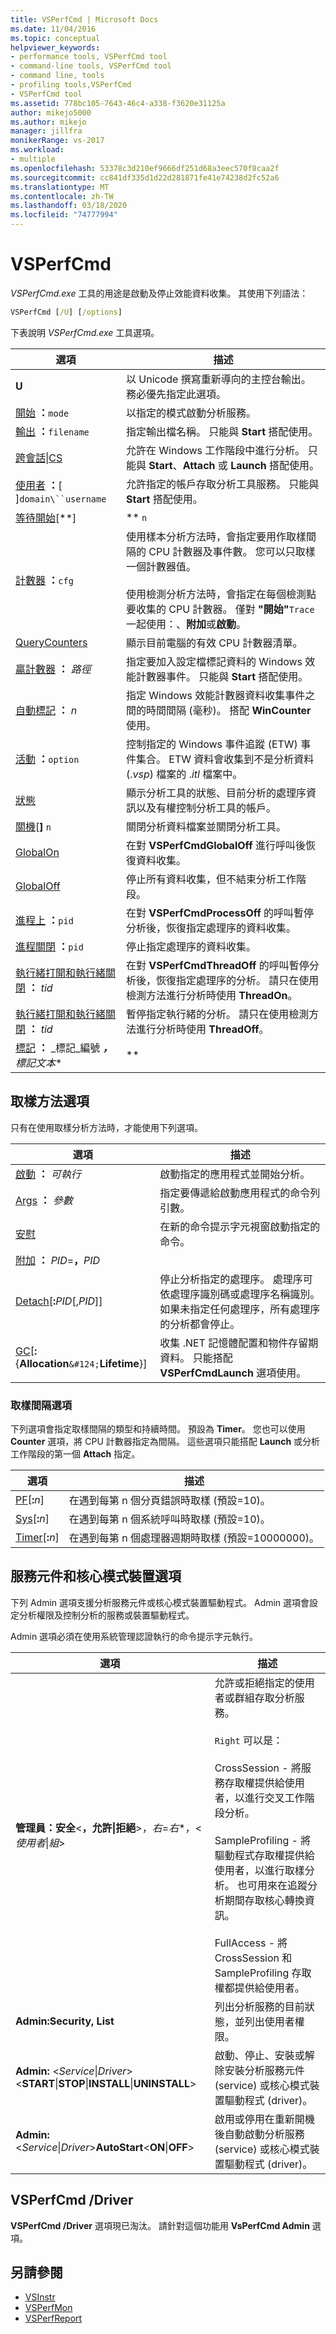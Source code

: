 ```yaml
---
title: VSPerfCmd | Microsoft Docs
ms.date: 11/04/2016
ms.topic: conceptual
helpviewer_keywords:
- performance tools, VSPerfCmd tool
- command-line tools, VSPerfCmd tool
- command line, tools
- profiling tools,VSPerfCmd
- VSPerfCmd tool
ms.assetid: 778bc105-7643-46c4-a338-f3620e31125a
author: mikejo5000
ms.author: mikejo
manager: jillfra
monikerRange: vs-2017
ms.workload:
- multiple
ms.openlocfilehash: 53378c3d210ef9666df251d68a3eec570f8caa2f
ms.sourcegitcommit: cc841df335d1d22d281871fe41e74238d2fc52a6
ms.translationtype: MT
ms.contentlocale: zh-TW
ms.lasthandoff: 03/18/2020
ms.locfileid: "74777994"
---
```

# <a name="vsperfcmd"></a>VSPerfCmd
*VSPerfCmd.exe* 工具的用途是啟動及停止效能資料收集。 其使用下列語法：

```cmd
VSPerfCmd [/U] [/options]
```

 下表說明 *VSPerfCmd.exe* 工具選項。

|選項|描述|
|------------|-----------------|
|**U**|以 Unicode 撰寫重新導向的主控台輸出。 務必優先指定此選項。|
|[開始](../profiling/start.md) **：**`mode`|以指定的模式啟動分析服務。|
|[輸出](../profiling/output.md) **：**`filename`|指定輸出檔名稱。 只能與 **Start** 搭配使用。|
|[跨會話&#124;CS](../profiling/crosssession.md)|允許在 Windows 工作階段中進行分析。 只能與 **Start**、**Attach** 或 **Launch** 搭配使用。|
|[使用者](../profiling/user-vsperfcmd.md) **：**[ ]`domain\``username`|允許指定的帳戶存取分析工具服務。 只能與 **Start** 搭配使用。|
|[等待開始](../profiling/waitstart.md)[**] |** `n`|等候資料收集記錄器初始化。 如有指定 `n`，**VSPerfCmd** 最多會等候 `n` 秒。 若未指定 `n`，**VSPerfCmd** 會無限期等候。 這減輕了 **VSPerfCmd** 在批次程序中的使用。|
|[計數器](../profiling/counter.md) **：**`cfg`|使用樣本分析方法時，會指定要用作取樣間隔的 CPU 計數器及事件數。 您可以只取樣一個計數器值。<br /><br /> 使用檢測分析方法時，會指定在每個檢測點要收集的 CPU 計數器。 僅對 **"開始"**`Trace`一起使用：、**附加**或**啟動**。|
|[QueryCounters](../profiling/querycounters.md)|顯示目前電腦的有效 CPU 計數器清單。|
|[贏計數器](../profiling/wincounter.md) **：** *路徑*|指定要加入設定檔標記資料的 Windows 效能計數器事件。 只能與 **Start** 搭配使用。|
|[自動標記](../profiling/automark.md) **：** *n*|指定 Windows 效能計數器資料收集事件之間的時間間隔 (毫秒)。 搭配 **WinCounter** 使用。|
|[活動](../profiling/events-vsperfcmd.md) **：**`option`|控制指定的 Windows 事件追蹤 (ETW) 事件集合。 ETW 資料會收集到不是分析資料 (.*vsp*) 檔案的 .*itl* 檔案中。|
|[狀態](../profiling/status.md)|顯示分析工具的狀態、目前分析的處理序資訊以及有權控制分析工具的帳戶。|
|[關機](../profiling/shutdown.md)[**]** `n`|關閉分析資料檔案並關閉分析工具。|
|[GlobalOn](../profiling/globalon-and-globaloff.md)|在對 **VSPerfCmdGlobalOff** 進行呼叫後恢復資料收集。|
|[GlobalOff](../profiling/globalon-and-globaloff.md)|停止所有資料收集，但不結束分析工作階段。|
|[進程上](../profiling/processon-and-processoff.md) **：**`pid`|在對 **VSPerfCmdProcessOff** 的呼叫暫停分析後，恢復指定處理序的資料收集。|
|[進程關閉](../profiling/processon-and-processoff.md) **：**`pid`|停止指定處理序的資料收集。|
|[執行緒打開和執行緒關閉](../profiling/threadon-and-threadoff.md) **：** *tid*|在對 **VSPerfCmdThreadOff** 的呼叫暫停分析後，恢復指定處理序的分析。 請只在使用檢測方法進行分析時使用 **ThreadOn**。|
|[執行緒打開和執行緒關閉](../profiling/threadon-and-threadoff.md) **：** *tid*|暫停指定執行緒的分析。 請只在使用檢測方法進行分析時使用 **ThreadOff**。|
|[標記](../profiling/mark.md) **：** _標記_編號 ***，**_標記文本_**|**|在分析資料檔案中插入標記，以及選擇性文字。|

## <a name="sample-method-options"></a>取樣方法選項
 只有在使用取樣分析方法時，才能使用下列選項。

|選項|描述|
|------------|-----------------|
|[啟動](../profiling/launch.md) **：** *可執行*|啟動指定的應用程式並開始分析。|
|[Args](../profiling/args.md) **：** *參數*|指定要傳遞給啟動應用程式的命令列引數。|
|[安慰](../profiling/console.md)|在新的命令提示字元視窗啟動指定的命令。|
|[附加](../profiling/attach.md) **：** *PID*=**，**_PID_||開始分析指定的處理序。 處理序可依處理序識別碼或處理序名稱識別。|
|[Detach](../profiling/detach.md)[**:**_PID_[,_PID_]]|停止分析指定的處理序。 處理序可依處理序識別碼或處理序名稱識別。 如果未指定任何處理序，所有處理序的分析都會停止。|
|[GC](../profiling/gc-vsperfcmd.md)[**:**{**Allocation**`&#124;`**Lifetime**}]|收集 .NET 記憶體配置和物件存留期資料。 只能搭配 **VSPerfCmdLaunch** 選項使用。|

### <a name="sample-interval-options"></a>取樣間隔選項
 下列選項會指定取樣間隔的類型和持續時間。 預設為 **Timer**。 您也可以使用 **Counter** 選項，將 CPU 計數器指定為間隔。 這些選項只能搭配 **Launch** 或分析工作階段的第一個 **Attach** 指定。

|選項|描述|
|------------|-----------------|
|[PF](../profiling/pf.md)[**:**_n_]|在遇到每第 n 個分頁錯誤時取樣 (預設=10)。|
|[Sys](../profiling/sys-vsperfcmd.md)[**:**_n_]|在遇到每第 n 個系統呼叫時取樣 (預設=10)。|
|[Timer](../profiling/timer.md)[**:**_n_]|在遇到每第 n 個處理器週期時取樣 (預設=10000000)。|

## <a name="service-component-and-kernel-mode-device-options"></a>服務元件和核心模式裝置選項
 下列 Admin 選項支援分析服務元件或核心模式裝置驅動程式。 Admin 選項會設定分析權限及控制分析的服務或裝置驅動程式。

 Admin 選項必須在使用系統管理認證執行的命令提示字元執行。

|選項|描述|
|------------|-----------------|
|**管理員：安全**\<**，允許&#124;拒絕**>，*右*=*右**，\<*使用者*&#124;*組*>|允許或拒絕指定的使用者或群組存取分析服務。<br /><br /> `Right` 可以是：<br /><br /> CrossSession - 將服務存取權提供給使用者，以進行交叉工作階段分析。<br /><br /> SampleProfiling - 將驅動程式存取權提供給使用者，以進行取樣分析。 也可用來在追蹤分析期間存取核心轉換資訊。<br /><br /> FullAccess - 將 CrossSession 和 SampleProfiling 存取權都提供給使用者。|
|**Admin:Security, List**|列出分析服務的目前狀態，並列出使用者權限。|
|**Admin:** \<*Service*&#124;*Driver*>\<**START**&#124;**STOP**&#124;**INSTALL**&#124;**UNINSTALL**>|啟動、停止、安裝或解除安裝分析服務元件 (service) 或核心模式裝置驅動程式 (driver)。|
|**Admin:** \<*Service*&#124;*Driver*>**AutoStart**\<**ON**&#124;**OFF**>|啟用或停用在重新開機後自動啟動分析服務 (service) 或核心模式裝置驅動程式 (driver)。|

## <a name="vsperfcmd-driver"></a>VSPerfCmd /Driver
 **VSPerfCmd /Driver** 選項現已淘汰。 請針對這個功能用 **VsPerfCmd Admin** 選項。

## <a name="see-also"></a>另請參閱
- [VSInstr](../profiling/vsinstr.md)
- [VSPerfMon](../profiling/vsperfmon.md)
- [VSPerfReport](../profiling/vsperfreport.md)
